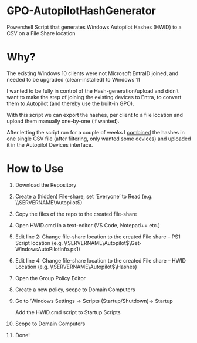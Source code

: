 # GPO-AutopilotHashGenerator

Powershell Script that generates Windows Autopilot Hashes (HWID) to a CSV on a File Share location

# Why?

The existing Windows 10 clients were not Microsoft EntraID joined, and needed to be upgraded (clean-installed) to Windows 11

I wanted to be fully in control of the Hash-generation/upload and didn’t want to make the step of joining the existing devices to Entra, to convert them to Autopilot (and thereby use the built-in GPO).

With this script we can export the hashes, per client to a file location and upload them manually one-by-one (if wanted).

After letting the script run for a couple of weeks I [combined](https://www.reddit.com/r/Intune/comments/unh98z/combine_multiple_autopilot_hash_csvs_into_one/) the hashes in one single CSV file (after filtering, only wanted some devices) and uploaded it in the Autopilot Devices interface.

# How to Use

1.  Download the Repository
2.  Create a (hidden) File-share, set ‘Everyone’ to Read (e.g. \\\\SERVERNAME\\Autopilot\$)
3.  Copy the files of the repo to the created file-share
4.  Open HWID.cmd in a text-editor (VS Code, Notepad++ etc.)
5.  Edit line 2: Change file-share location to the created File share – PS1 Script location (e.g. \\\\SERVERNAME\\Autopilot\$\\Get-WindowsAutoPilotInfo.ps1)
6.  Edit line 4: Change file-share location to the created File share – HWID Location (e.g. \\\\SERVERNAME\\Autopilot\$\\Hashes)
7.  Open the Group Policy Editor
8.  Create a new policy, scope to Domain Computers
9.  Go to ‘Windows Settings -\> Scripts (Startup/Shutdown)-\> Startup

    Add the HWID.cmd script to Startup Scripts

10. Scope to Domain Computers
11. Done!
